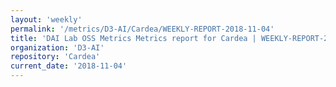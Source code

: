 ```yaml
---
layout: 'weekly'
permalink: '/metrics/D3-AI/Cardea/WEEKLY-REPORT-2018-11-04'
title: 'DAI Lab OSS Metrics Metrics report for Cardea | WEEKLY-REPORT-2018-11-04'
organization: 'D3-AI'
repository: 'Cardea'
current_date: '2018-11-04'
---
```

